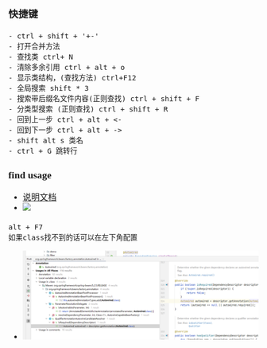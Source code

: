 <span  style="font-family: Simsun,serif; font-size: 17px; ">


### 快捷键

~~~
- ctrl + shift + '+-'
- 打开合并方法
- 查找类 ctrl+ N
- 清除多余引用 ctrl + alt + o
- 显示类结构，(查找方法) ctrl+F12
- 全局搜索 shift * 3
- 搜索带后缀名文件内容(正则查找) ctrl + shift + F
- 分类型搜索 (正则查找) ctrl + shift + R
- 回到上一步 ctrl + alt + <-
- 回到下一步 ctrl + alt + ->
- shift alt s 类名
- ctrl + G 跳转行
~~~

### find usage

- [说明文档](https://www.jetbrains.com/help/idea/2022.1/find-usages-class-options.html)
- ![](./pic/find-usage-？.png)
~~~
alt + F7
如果class找不到的话可以在左下角配置
~~~
- ![](./pic/find-usage.png)

</span>